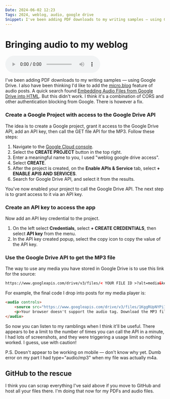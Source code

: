 ```yaml
---
Date: 2024-06-02 12:23
Tags: 2024, weblog, audio, google drive
Snippet: I've been adding PDF downloads to my writing samples — using Google Drive. I also have been thinking I'd like to add the micro.blog feature of audio posts. A quick search found...
---
```


# Bringing audio to my weblog

<audio controls>
    <source src="https://raw.githubusercontent.com/PhilStollery/phils.weblog.lol/master/audio/bringing-audio-to-my-weblog.m4a">
    <p>Your browser doesn't support the audio tag. Download the M4A file here:  <a href="https://raw.githubusercontent.com/PhilStollery/phils.weblog.lol/master/audio/bringing-audio-to-my-weblog.m4a">https://raw.githubusercontent.com/PhilStollery/phils.weblog.lol/master/audio/bringing-audio-to-my-weblog.m4a</a></p>
</audio>

I've been adding PDF downloads to my writing samples — using Google Drive. I also have been thinking I'd like to add the [micro.blog](https://micro.blog/) feature of audio posts. A quick search found [Embedding Audio Files from Google Drive into HTML](https://www.simonsays.so/embedding-audio-files-from-google-drive/). But this didn't work. I think it's a combination of CORS and other authentication blocking from Google. There is however a fix. 

### Create a Google Project with access to the Google Drive API

The idea is to create a Google project, grant it access to the Google Drive API, add an API key, then call the GET file API for the MP3. Follow these steps:

1. Navigate to the [Google Cloud console](https://console.cloud.google.com/).
2. Select the **CREATE PROJECT** button in the top right. 
3. Enter a meaningful name to you, I used "weblog google drive access".
4. Select **CREATE**.
5. After the project is created, on the **Enable APIs & Service** tab, select **+ ENABLE APIS AND SERVICES**.
6. Search for Google Drive API, and select it from the results. 

You've now enabled your project to call the Google Drive API. The next step is to grant access to it via an API key.

### Create an API key to access the app

Now add an API key credential to the project.

1. On the left select **Credentials**, select **+ CREATE CREDENTIALS**, then select **API key** from the menu.
2. In the API key created popup, select the copy icon to copy the value of the API key.

### Use the Google Drive API to get the MP3 file

The way to use any media you have stored in Google Drive is to use this link for the source:

```html
https://www.googleapis.com/drive/v3/files/< YOUR FILE ID >?alt=media&key=< YOUR API KEY >
```

For example, the final code I drop into posts for my media player is:

```html
<audio controls>
    <source src="https://www.googleapis.com/drive/v3/files/1KggRUpNYPi1FXpxNs0qvRDzOGTw8F8SX?alt=media&key=AIzaSyCwfa8n8lETUWoU1AgB9KdVRD1su_e9Gg0" type="audio/mp3">
    <p>Your browser doesn't support the audio tag. Download the MP3 file here:  <a href="https://drive.google.com/file/d/1KggRUpNYPi1FXpxNs0qvRDzOGTw8F8SX/view?usp=sharing">https://drive.google.com/file/d/1KggRUpNYPi1FXpxNs0qvRDzOGTw8F8SX/view?usp=sharing</a></p>
</audio>
```

So now you can listen to my ramblings when I think it'll be useful. There appears to be a limit to the number of times you can call the API in a minute, I had lots of screenshots, and they were triggering a usage limit so nothing worked. I guess, use with caution!

P.S. Doesn't appear to be working on mobile — don't know why yet. Dumb error on my part I had type="audio/mp3" when my file was actually m4a.

## GitHub to the rescue

I think you can scrap everything I've said above if you move to GitHub and host all your files there. I'm doing that now for my PDFs and audio files.
